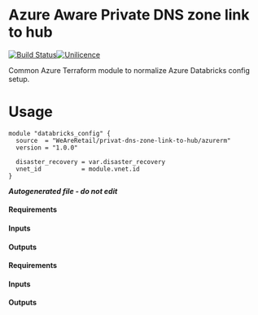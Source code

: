 # Azure Aware Private DNS zone link to hub

[![Build Status](https://dev.azure.com/weareretail/Tooling/_apis/build/status/mod_azu_databricks?repoName=mod_azu_private_dns_zone_link_to_hub&branchName=master)](https://dev.azure.com/weareretail/Tooling/_build/latest?definitionId=11&repoName=mod_azu_private_dns_zone_link_to_hub&branchName=master)[![Unilicence](https://img.shields.io/badge/licence-The%20Unilicence-green)](LICENCE)

Common Azure Terraform module to normalize Azure Databricks config setup.

# Usage

```hcl
module "databricks_config" {
  source  = "WeAreRetail/privat-dns-zone-link-to-hub/azurerm"
  version = "1.0.0"

  disaster_recovery = var.disaster_recovery
  vnet_id           = module.vnet.id
}
```

***Autogenerated file - do not edit***

#### Requirements

#### Inputs

#### Outputs

<!-- BEGIN_TF_DOCS -->
#### Requirements

#### Inputs

#### Outputs

<!-- END_TF_DOCS -->